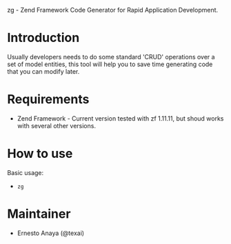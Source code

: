 zg - Zend Framework Code Generator for Rapid Application Development.

# Introduction

Usually developers needs to do some standard 'CRUD' operations over a set of model entities, this tool will help you to save time generating code that you can modify later.

# Requirements

- Zend Framework - Current version tested with zf 1.11.11, but shoud works with several other versions.

# How to use

Basic usage:

- `zg`

# Maintainer

- Ernesto Anaya (@texai)

